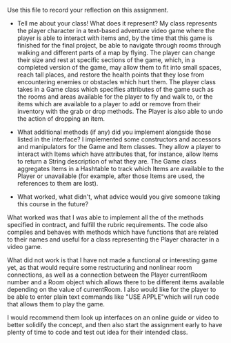 Use this file to record your reflection on this assignment.

- Tell me about your class! What does it represent? 
My class represents the player character in a text-based adventure video game where the player is able to interact with items and, by the time that this game is finished for the final project, be able to navigate through rooms through walking and different parts of a map by flying. The player can change their size and rest at specific sections of the game, which, in a completed version of the game, may allow them to fit into small spaces, reach tall places, and restore the health points that they lose from encountering enemies or obstacles which hurt them. The player class takes in a Game class which specifies attributes of the game such as the rooms and areas available for the player to fly and walk to, or the items which are available to a player to add or remove from their inventory with the grab or drop methods. The Player is also able to undo the action of dropping an item. 

- What additional methods (if any) did you implement alongside those listed in the interface?
I implemented some constructors and accessors and manipulators for the Game and Item classes. They allow a player to 
interact with Items which have attributes that, for instance, allow Items to return a String description of what they are. The Game class aggregates Items in a Hashtable to track which Items are available to the Player or unavailable (for example, after those Items are used, the references to them are lost). 

- What worked, what didn't, what advice would you give someone taking this course in the future?

What worked was that I was able to implement all the of the methods specified in contract, and fulfill the rubric requirements. The code also compiles and behaves with methods which have functions that are related to their names and useful for a class representing
the Player character in a video game. 

What did not work is that I have not made a functional or interesting game yet, as that would require some restructuring and nonlinear room connections, as well as a connection between the Player currentRoom number and a Room object which allows there to be different items available depending on the value of currentRoom. I also would like for the player to be able to enter plain text commands like "USE APPLE"which will run code that allows them to play the game. 

I would recommend them look up interfaces on an online guide or video to better solidify the concept, and then also start the assignment early to have plenty of time to code and test out idea for their intended class. 
